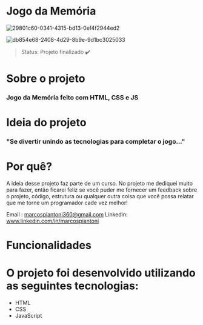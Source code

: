 <h1> Jogo da Memória  </h1>

![29801c60-0341-4315-bd13-0ef4f2944ed2](https://user-images.githubusercontent.com/100890415/175176162-f016f8e8-21a3-410c-8de2-26fbb88eb245.png)



![db854e68-2408-4d29-8b9e-9d1bc3025033](https://user-images.githubusercontent.com/100890415/175177271-7a974f81-d52e-44d7-adfd-4a79d7d8bbe6.png)




> Status: Projeto finalizado ✔️

<h1> Sobre o projeto </h1>

<h3> Jogo da Memória feito com HTML, CSS e JS </h3>

<h1> Ideia do projeto </h1>

###  "Se divertir unindo as tecnologias para completar o jogo..."
  
   
<h1> Por quê? </h1> 
 A ideia desse projeto faz parte de um curso. No projeto me dediquei muito para fazer,  então ficarei feliz se você puder me fornecer um feedback sobre o projeto, código, estrutura ou qualquer outra coisa que você possa relatar que me torne um programador cade vez melhor! 

Email : marcospiantoni360@gmail.com
Linkedin: www.linkedin.com/in/marcospiantoni

<h1> Funcionalidades </h1>

<h1> O projeto foi desenvolvido utilizando as seguintes tecnologias: </h1>

+ HTML
+ CSS
+ JavaScript
